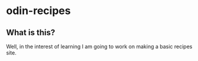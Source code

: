 # odin-recipes

## What is this?

Well, in the interest of learning I am going to work on making a basic recipes site.